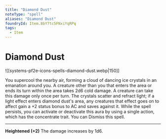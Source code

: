 ```yaml
---
title: "Diamond Dust"
noteType: "spell"
aliases: "Diamond Dust"
foundryId: Item.8bY7tc5FNxiYqRPq
tags:
  - Item
---
```


# Diamond Dust
![[systems-pf2e-icons-spells-diamond-dust.webp|150]]

You supercool the nearby air, forming a cloud of dancing ice crystals in an emanation around you. A creature other than you that enters the area or ends its turn within the area takes 2d6 cold damage. A creature can take this damage only once per turn. The crystals scatter and refract light; if a light effect enters diamond dust's area, any creatures that effect goes on to affect gain a +2 status bonus to AC and saves against it. While the spell persists, you can activate or deactivate this aura by using a single action, which has the concentrate trait. You can Dismiss this spell.

* * *

**Heightened (+2)** The damage increases by 1d6.
